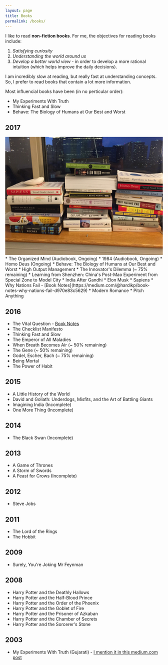 ```yaml
---
layout: page
title: Books
permalink: /books/
---
```


I like to read **non-fiction books**. For me, the objectives for reading books include:
1. *Satisfying curiosity*
1. *Understanding the world around us*
1. *Develop a better world view* - in order to develop a more rational intuition (which helps improve the daily decisions).

I am incredibly slow at reading, but really fast at understanding concepts. So, I prefer to read books that contain
a lot more information.

Most influencial books have been (in no perticular order):
* My Experiments With Truth
* Thinking Fast and Slow
* Behave: The Biology of Humans at Our Best and Worst

## 2017
<img src="/assets/books-2017.JPG">
* The Organized Mind (Audiobook, Ongoing)
* 1984 (Audiobook, Ongoing)
* Homo Deus (Ongoing)
* Behave: The Biology of Humans at Our Best and Worst
* High Output Management
* The Innovator's Dilemma (~ 75% remaining)
* Learning from Shenzhen: China's Post-Mao Experiment from Special Zone to Model City
* India After Gandhi
* Elon Musk
* Sapiens
* Why Nations Fail - [Book Notes](https://medium.com/@hardikp/book-notes-why-nations-fail-d970e83c5629)
* Modern Romance
* Pitch Anything

## 2016
* The Vital Question - [Book Notes](https://medium.com/@hardikp/notes-from-the-book-the-vital-question-ee83b3f69195)
* The Checklist Manifesto
* Thinking Fast and Slow
* The Emperor of All Maladies
* When Breath Becomes Air (~ 50% remaining)
* The Gene (~ 50% remaining)
* Godel, Escher, Bach (~ 75% remaining)
* Being Mortal
* The Power of Habit

## 2015
* A Little History of the World
* David and Goliath: Underdogs, Misfits, and the Art of Battling Giants
* Imagining India (Incomplete)
* One More Thing (Incomplete)

## 2014
* The Black Swan (Incomplete)

## 2013
* A Game of Thrones
* A Storm of Swords
* A Feast for Crows (Incomplete)

## 2012
* Steve Jobs

## 2011
* The Lord of the Rings
* The Hobbit

## 2009
* Surely, You're Joking Mr Feynman

## 2008
* Harry Potter and the Deathly Hallows
* Harry Potter and the Half-Blood Prince
* Harry Potter and the Order of the Phoenix
* Harry Potter and the Goblet of Fire
* Harry Potter and the Prisoner of Azkaban
* Harry Potter and the Chamber of Secrets
* Harry Potter and the Sorcerer's Stone

## 2003
* My Experiments With Truth (Gujarati) - [I mention it in this medium.com post](https://medium.com/@hardikp/how-gandhi-brought-changes-in-himself-and-his-followers-1c1bed51c6aa)
